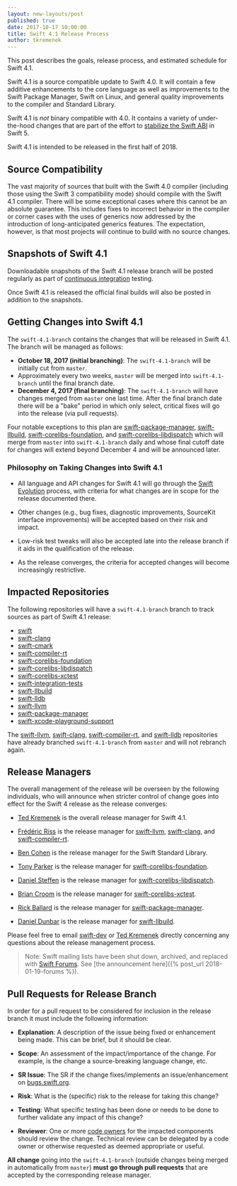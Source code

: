 ```yaml
---
layout: new-layouts/post
published: true
date: 2017-10-17 10:00:00
title: Swift 4.1 Release Process
author: tkremenek
---
```


This post describes the goals, release process, and estimated schedule for Swift 4.1.

Swift 4.1 is a source compatible update to Swift 4.0.  It will contain a few additive enhancements to the core language as well as improvements to the Swift Package Manager, Swift on Linux, and general quality improvements to the compiler and Standard Library.

Swift 4.1 is *not* binary compatible with 4.0.  It contains a variety of under-the-hood changes that are part of the effort to [stabilize the Swift ABI](/abi-stability/) in Swift 5.

Swift 4.1 is intended to be released in the first half of 2018.

## Source Compatibility

The vast majority of sources that built with the Swift 4.0 compiler (including those using the Swift 3 compatibility mode) should compile with the Swift 4.1 compiler.  There will be some exceptional cases where this cannot be an absolute guarantee.  This includes fixes to incorrect behavior in the compiler or corner cases with the uses of generics now addressed by the introduction of long-anticipated generics features.  The expectation, however, is that most projects will continue to build with no source changes.

## Snapshots of Swift 4.1

Downloadable snapshots of the Swift 4.1 release branch will be posted regularly as part of [continuous integration](https://ci.swift.org) testing.

Once Swift 4.1 is released the official final builds will also be posted in addition to the snapshots.

## Getting Changes into Swift 4.1

The `swift-4.1-branch` contains the changes that will be released in Swift 4.1.  The branch will be managed as follows:

* **October 18, 2017 (initial branching)**: The `swift-4.1-branch` will be initially cut from `master`.
* Approximately every two weeks, `master` will be merged into `swift-4.1-branch` until the final branch date.
* **December 4, 2017 (final branching)**: The `swift-4.1-branch` will have changes merged from `master` one last time.  After the final branch date there will be a "bake" period in which only select, critical fixes will go into the release (via pull requests).

Four notable exceptions to this plan are [swift-package-manager], [swift-llbuild], [swift-corelibs-foundation], and [swift-corelibs-libdispatch] which will merge from `master` into `swift-4.1-branch` daily and whose final cutoff date for changes will extend beyond December 4 and will be announced later.

### Philosophy on Taking Changes into Swift 4.1

- All language and API changes for Swift 4.1 will go through the [Swift Evolution](https://github.com/swiftlang/swift-evolution) process, with criteria for what changes are in scope for the release documented there.

- Other changes (e.g., bug fixes, diagnostic improvements, SourceKit interface improvements) will be accepted based on their risk and impact.

- Low-risk test tweaks will also be accepted late into the release branch if it aids in the qualification of the release.

- As the release converges, the criteria for accepted changes will become increasingly restrictive.

## Impacted Repositories

The following repositories will have a `swift-4.1-branch` branch to track sources as part of Swift 4.1 release:

* [swift]
* [swift-clang]
* [swift-cmark]
* [swift-compiler-rt]
* [swift-corelibs-foundation]
* [swift-corelibs-libdispatch]
* [swift-corelibs-xctest]
* [swift-integration-tests]
* [swift-llbuild]
* [swift-lldb]
* [swift-llvm]
* [swift-package-manager]
* [swift-xcode-playground-support]

The [swift-llvm], [swift-clang], [swift-compiler-rt], and [swift-lldb] repositories have already branched `swift-4.1-branch` from `master` and will not rebranch again.

## Release Managers

The overall management of the release will be overseen by the following individuals, who will announce when stricter control of change goes into effect for the Swift 4 release as the release converges:

- [Ted Kremenek] is the overall release manager for Swift 4.1.

- [Frédéric Riss](https://github.com/fredriss)
  is the release manager for [swift-llvm], [swift-clang], and [swift-compiler-rt].

- [Ben Cohen](https://github.com/airspeedswift) is the release manager for the Swift Standard Library.

- [Tony Parker](https://github.com/parkera) is the release
  manager for [swift-corelibs-foundation].

- [Daniel Steffen](https://github.com/das) is the release
  manager for [swift-corelibs-libdispatch].

- [Brian Croom](https://github.com/briancroom) is the
  release manager for [swift-corelibs-xctest].

- [Rick Ballard](https://github.com/rballard) is the release
  manager for [swift-package-manager].

- [Daniel Dunbar](https://github.com/ddunbar) is the release
  manager for [swift-llbuild].

Please feel free to email [swift-dev] or [Ted Kremenek] directly concerning any
questions about the release management process.

> Note: Swift mailing lists have been shut down, archived, and replaced with
> [Swift Forums](https://forums.swift.org). See
> [the announcement here]({% post_url 2018-01-19-forums %}).

## Pull Requests for Release Branch

In order for a pull request to be considered for inclusion in the release branch it must include the following information:

- **Explanation**: A description of the issue being fixed or
  enhancement being made.  This can be brief, but it should be
  clear.

- **Scope**: An assessment of the impact/importance of the change.
  For example, is the change a source-breaking language change, etc.

- **SR Issue**: The SR if the change fixes/implements an
  issue/enhancement on [bugs.swift.org](https://bugs.swift.org).

- **Risk**: What is the (specific) risk to the release for taking this
  change?

- **Testing**: What specific testing has been done or needs to be done
  to further validate any impact of this change?

- **Reviewer**: One or more [code owners](/community/#code-owners) for the impacted components should review the change. Technical review can be delegated by a code owner or otherwise requested as deemed appropriate or
useful.

**All change** going into the `swift-4.1-branch` (outside changes being merged in automatically from `master`) **must go through pull requests** that are accepted by the corresponding release manager.

[Ted Kremenek]: https://github.com/tkremenek
[swift-dev]: https://lists.swift.org/pipermail/swift-dev/
[swift]: https://github.com/apple/swift
[swift-llvm]: https://github.com/apple/swift-llvm
[swift-clang]: https://github.com/apple/swift-clang
[swift-lldb]: https://github.com/apple/swift-lldb
[swift-cmark]: https://github.com/swiftlang/swift-cmark
[swift-llbuild]: https://github.com/swiftlang/swift-llbuild
[swift-compiler-rt]: https://github.com/apple/swift-compiler-rt
[swift-package-manager]: https://github.com/swiftlang/swift-package-manager
[swift-corelibs-foundation]: https://github.com/swiftlang/swift-corelibs-foundation
[swift-corelibs-libdispatch]: https://github.com/apple/swift-corelibs-libdispatch
[swift-xcode-playground-support]: https://github.com/apple/swift-xcode-playground-support
[swift-integration-tests]: https://github.com/swiftlang/swift-integration-tests
[swift-corelibs-xctest]: https://github.com/swiftlang/swift-corelibs-xctest
